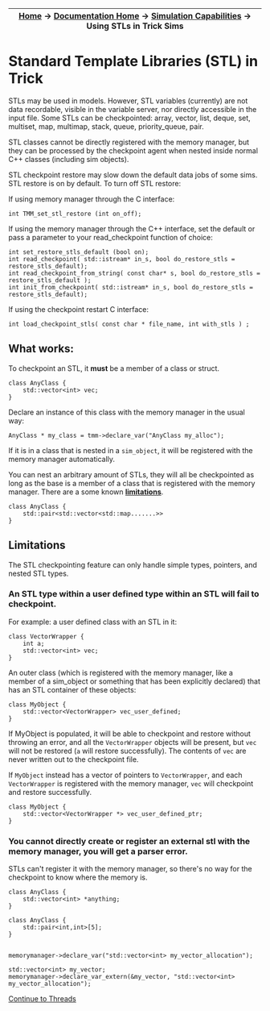 | [Home](/trick) → [Documentation Home](../Documentation-Home) → [Simulation Capabilities](Simulation-Capabilities) → Using STLs in Trick Sims |
|------------------------------------------------------------------|

# Standard Template Libraries (STL) in Trick

STLs may be used in models. However, STL variables (currently) are not data recordable, visible in the variable server, nor directly accessible in the input file. Some STLs can be checkpointed: array, vector, list, deque, set, multiset, map, multimap, stack, queue, priority_queue, pair.

STL classes cannot be directly registered with the memory manager, but they can be processed by the checkpoint agent when nested inside normal C++ classes (including sim objects). 

STL checkpoint restore may slow down the default data jobs of some sims. STL restore is on by default. To turn off STL restore:

If using memory manager through the C interface:
```
int TMM_set_stl_restore (int on_off);
```

If using the memory manager through the C++ interface, set the default or pass a parameter to your read_checkpoint function of choice:
```
int set_restore_stls_default (bool on);
int read_checkpoint( std::istream* in_s, bool do_restore_stls = restore_stls_default);
int read_checkpoint_from_string( const char* s, bool do_restore_stls = restore_stls_default );
int init_from_checkpoint( std::istream* in_s, bool do_restore_stls = restore_stls_default);
```

If using the checkpoint restart C interface:
```
int load_checkpoint_stls( const char * file_name, int with_stls ) ;
```



## What works:

To checkpoint an STL, it **must** be a member of a class or struct. 
```
class AnyClass {
    std::vector<int> vec;
}
```
Declare an instance of this class with the memory manager in the usual way:
```
AnyClass * my_class = tmm->declare_var("AnyClass my_alloc");
```

If it is in a class that is nested in a `sim_object`, it will be registered with the memory manager automatically.

You can nest an arbitrary amount of STLs, they will all be checkpointed as long as 
the base is a member of a class that is registered with the memory manager. There
are a some known [**limitations**](#limitations).

```
class AnyClass {
    std::pair<std::vector<std::map.......>>
}
```

<a id=limitations></a>

## Limitations

The STL checkpointing feature can only handle simple types, pointers, and nested STL types. 

### An STL type within a user defined type within an STL will fail to checkpoint.

For example: a user defined class with an STL in it:
```
class VectorWrapper {
    int a;
    std::vector<int> vec;
}
```

An outer class (which is registered with the memory manager, like a member of a sim_object or something that has been explicitly declared) that has an STL container of these objects:
```
class MyObject {
    std::vector<VectorWrapper> vec_user_defined;
}
```

If MyObject is populated, it will be able to checkpoint and restore without throwing an error, and all the `VectorWrapper` objects will be present, but `vec` will not be restored (`a` will  restore successfully). The contents of `vec` are never written out to the checkpoint file.


If `MyObject` instead has a vector of pointers to `VectorWrapper`, and each `VectorWrapper` is registered with the memory manager, `vec` will checkpoint and restore successfully.
```
class MyObject {
    std::vector<VectorWrapper *> vec_user_defined_ptr;
}
```

### You cannot directly create or register an external stl with the memory manager, you will get a parser error.

STLs can't register it with the memory manager, so there's no way for the checkpoint to know where the memory is.

```
class AnyClass {
    std::vector<int> *anything;
}

class AnyClass {
    std::pair<int,int>[5];
}


memorymanager->declare_var("std::vector<int> my_vector_allocation");

std::vector<int> my_vector;
memorymanager->declare_var_extern(&my_vector, "std::vector<int> my_vector_allocation");

```



[Continue to Threads](Threads)
